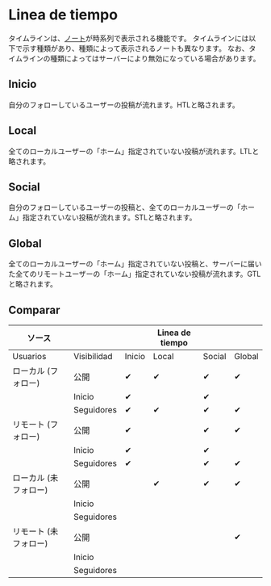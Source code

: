 # Linea de tiempo
タイムラインは、[ノート](./note)が時系列で表示される機能です。 タイムラインには以下で示す種類があり、種類によって表示されるノートも異なります。 なお、タイムラインの種類によってはサーバーにより無効になっている場合があります。

## Inicio
自分のフォローしているユーザーの投稿が流れます。HTLと略されます。

## Local
全てのローカルユーザーの「ホーム」指定されていない投稿が流れます。LTLと略されます。

## Social
自分のフォローしているユーザーの投稿と、全てのローカルユーザーの「ホーム」指定されていない投稿が流れます。STLと略されます。

## Global
全てのローカルユーザーの「ホーム」指定されていない投稿と、サーバーに届いた全てのリモートユーザーの「ホーム」指定されていない投稿が流れます。GTLと略されます。

## Comparar
| ソース          |             |        | Linea de tiempo |        |        |
| ------------ | ----------- | ------ | --------------- | ------ | ------ |
| Usuarios     | Visibilidad | Inicio | Local           | Social | Global |
| ローカル (フォロー)  | 公開          | ✔      | ✔               | ✔      | ✔      |
|              | Inicio      | ✔      |                 | ✔      |        |
|              | Seguidores  | ✔      | ✔               | ✔      | ✔      |
| リモート (フォロー)  | 公開          | ✔      |                 | ✔      | ✔      |
|              | Inicio      | ✔      |                 | ✔      |        |
|              | Seguidores  | ✔      |                 | ✔      | ✔      |
| ローカル (未フォロー) | 公開          |        | ✔               | ✔      | ✔      |
|              | Inicio      |        |                 |        |        |
|              | Seguidores  |        |                 |        |        |
| リモート (未フォロー) | 公開          |        |                 |        | ✔      |
|              | Inicio      |        |                 |        |        |
|              | Seguidores  |        |                 |        |        |
